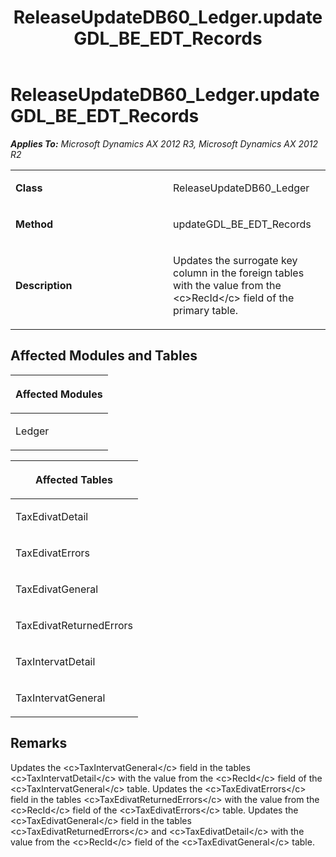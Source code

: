 ﻿---
title: ReleaseUpdateDB60_Ledger.updateGDL_BE_EDT_Records
TOCTitle: ReleaseUpdateDB60_Ledger.updateGDL_BE_EDT_Records
ms:assetid: 0514bf38-5ca9-f438-e546-194bb32ed6e7
ms:mtpsurl: https://msdn.microsoft.com/en-us/library/JJ684714(v=AX.60)
ms:contentKeyID: 49706410
ms.date: 05/18/2015
mtps_version: v=AX.60
---

# ReleaseUpdateDB60\_Ledger.updateGDL\_BE\_EDT\_Records 


_**Applies To:** Microsoft Dynamics AX 2012 R3, Microsoft Dynamics AX 2012 R2_

<table>
<colgroup>
<col style="width: 50%" />
<col style="width: 50%" />
</colgroup>
<tbody>
<tr class="odd">
<td><p><strong>Class</strong></p></td>
<td><p>ReleaseUpdateDB60_Ledger</p></td>
</tr>
<tr class="even">
<td><p><strong>Method</strong></p></td>
<td><p>updateGDL_BE_EDT_Records</p></td>
</tr>
<tr class="odd">
<td><p><strong>Description</strong></p></td>
<td><p>Updates the surrogate key column in the foreign tables with the value from the &lt;c&gt;RecId&lt;/c&gt; field of the primary table.</p></td>
</tr>
</tbody>
</table>


## Affected Modules and Tables

<table>
<colgroup>
<col style="width: 100%" />
</colgroup>
<thead>
<tr class="header">
<th><p>Affected Modules</p></th>
</tr>
</thead>
<tbody>
<tr class="odd">
<td><p>Ledger</p></td>
</tr>
</tbody>
</table>


<table>
<colgroup>
<col style="width: 100%" />
</colgroup>
<thead>
<tr class="header">
<th><p>Affected Tables</p></th>
</tr>
</thead>
<tbody>
<tr class="odd">
<td><p>TaxEdivatDetail</p></td>
</tr>
<tr class="even">
<td><p>TaxEdivatErrors</p></td>
</tr>
<tr class="odd">
<td><p>TaxEdivatGeneral</p></td>
</tr>
<tr class="even">
<td><p>TaxEdivatReturnedErrors</p></td>
</tr>
<tr class="odd">
<td><p>TaxIntervatDetail</p></td>
</tr>
<tr class="even">
<td><p>TaxIntervatGeneral</p></td>
</tr>
</tbody>
</table>


## Remarks

Updates the \<c\>TaxIntervatGeneral\</c\> field in the tables \<c\>TaxIntervatDetail\</c\> with the value from the \<c\>RecId\</c\> field of the \<c\>TaxIntervatGeneral\</c\> table. Updates the \<c\>TaxEdivatErrors\</c\> field in the tables \<c\>TaxEdivatReturnedErrors\</c\> with the value from the \<c\>RecId\</c\> field of the \<c\>TaxEdivatErrors\</c\> table. Updates the \<c\>TaxEdivatGeneral\</c\> field in the tables \<c\>TaxEdivatReturnedErrors\</c\> and \<c\>TaxEdivatDetail\</c\> with the value from the \<c\>RecId\</c\> field of the \<c\>TaxEdivatGeneral\</c\> table.

  


